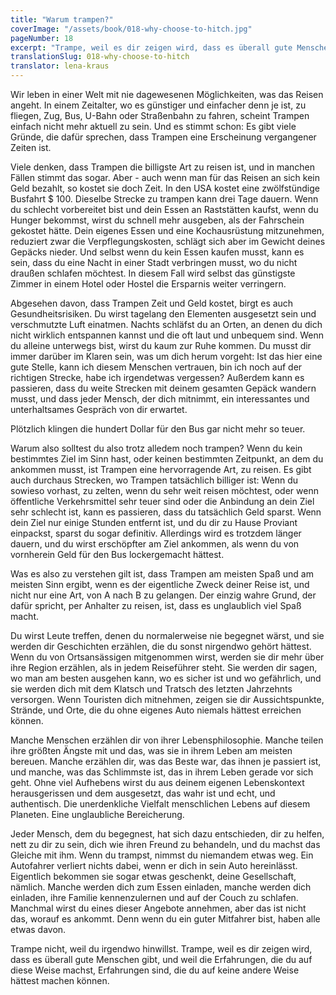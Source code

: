 ```yaml
---
title: "Warum trampen?"
coverImage: "/assets/book/018-why-choose-to-hitch.jpg"
pageNumber: 18
excerpt: "Trampe, weil es dir zeigen wird, dass es überall gute Menschen gibt, und weil die Erfahrungen, die du auf diese Weise machst, Erfahrungen sind, die du auf keine andere Weise hättest machen können."
translationSlug: 018-why-choose-to-hitch
translator: lena-kraus
---
```


Wir leben in einer Welt mit nie dagewesenen Möglichkeiten, was das Reisen angeht. In einem Zeitalter, wo es günstiger und einfacher denn je ist, zu fliegen, Zug, Bus, U-Bahn oder Straßenbahn zu fahren, scheint Trampen einfach nicht mehr aktuell zu sein. Und es stimmt schon: Es gibt viele Gründe, die dafür sprechen, dass Trampen eine Erscheinung vergangener Zeiten ist.

Viele denken, dass Trampen die billigste Art zu reisen ist, und in manchen Fällen stimmt das sogar. Aber - auch wenn man für das Reisen an sich kein Geld bezahlt, so kostet sie doch Zeit. In den USA kostet eine zwölfstündige Busfahrt $ 100. Dieselbe Strecke zu trampen kann drei Tage dauern. Wenn du schlecht vorbereitet bist und dein Essen an Raststätten kaufst, wenn du Hunger bekommst, wirst du schnell mehr ausgeben, als der Fahrschein gekostet hätte. Dein eigenes Essen und eine Kochausrüstung mitzunehmen, reduziert zwar die Verpflegungskosten, schlägt sich aber im Gewicht deines Gepäcks nieder. Und selbst wenn du kein Essen kaufen musst, kann es sein, dass du eine Nacht in einer Stadt verbringen musst, wo du nicht draußen schlafen möchtest. In diesem Fall wird selbst das günstigste Zimmer in einem Hotel oder Hostel die Ersparnis weiter verringern.

Abgesehen davon, dass Trampen Zeit und Geld kostet, birgt es auch Gesundheitsrisiken. Du wirst tagelang den Elementen ausgesetzt sein und verschmutzte Luft einatmen. Nachts schläfst du an Orten, an denen du dich nicht wirklich entspannen kannst und die oft laut und unbequem sind. Wenn du alleine unterwegs bist, wirst du kaum zur Ruhe kommen. Du musst dir immer darüber im Klaren sein, was um dich herum vorgeht: Ist das hier eine gute Stelle, kann ich diesem Menschen vertrauen, bin ich noch auf der richtigen Strecke, habe ich irgendetwas vergessen? Außerdem kann es passieren, dass du weite Strecken mit deinem gesamten Gepäck wandern musst, und dass jeder Mensch, der dich mitnimmt, ein interessantes und unterhaltsames Gespräch von dir erwartet.

Plötzlich klingen die hundert Dollar für den Bus gar nicht mehr so teuer.

Warum also solltest du also trotz alledem noch trampen? Wenn du kein bestimmtes Ziel im Sinn hast, oder keinen bestimmten Zeitpunkt, an dem du ankommen musst, ist Trampen eine hervorragende Art, zu reisen. Es gibt auch durchaus Strecken, wo Trampen tatsächlich billiger ist: Wenn du sowieso vorhast, zu zelten, wenn du sehr weit reisen möchtest, oder wenn öffentliche Verkehrsmittel sehr teuer sind oder die Anbindung an dein Ziel sehr schlecht ist, kann es passieren, dass du tatsächlich Geld sparst. Wenn dein Ziel nur einige Stunden entfernt ist, und du dir zu Hause Proviant einpackst, sparst du sogar definitiv. Allerdings wird es trotzdem länger dauern, und du wirst erschöpfter am Ziel ankommen, als wenn du von vornherein Geld für den Bus lockergemacht hättest.

Was es also zu verstehen gilt ist, dass Trampen am meisten Spaß und am meisten Sinn ergibt, wenn es der eigentliche Zweck deiner Reise ist, und nicht nur eine Art, von A nach B zu gelangen. Der einzig wahre Grund, der dafür spricht, per Anhalter zu reisen, ist, dass es unglaublich viel Spaß macht.

Du wirst Leute treffen, denen du normalerweise nie begegnet wärst, und sie werden dir Geschichten erzählen, die du sonst nirgendwo gehört hättest. Wenn du von Ortsansässigen mitgenommen wirst, werden sie dir mehr über ihre Region erzählen, als in jedem Reiseführer steht. Sie werden dir sagen, wo man am besten ausgehen kann, wo es sicher ist und wo gefährlich, und sie werden dich mit dem Klatsch und Tratsch des letzten Jahrzehnts versorgen. Wenn Touristen dich mitnehmen, zeigen sie dir Aussichtspunkte, Strände, und Orte, die du ohne eigenes Auto niemals hättest erreichen können.

Manche Menschen erzählen dir von ihrer Lebensphilosophie. Manche teilen ihre größten Ängste mit und das, was sie in ihrem Leben am meisten bereuen. Manche erzählen dir, was das Beste war, das ihnen je passiert ist, und manche, was das Schlimmste ist, das in ihrem Leben gerade vor sich geht. Ohne viel Aufhebens wirst du aus deinem eigenen Lebenskontext herausgerissen und dem ausgesetzt, das wahr ist und echt, und authentisch. Die unerdenkliche Vielfalt menschlichen Lebens auf diesem Planeten. Eine unglaubliche Bereicherung.

Jeder Mensch, dem du begegnest, hat sich dazu entschieden, dir zu helfen, nett zu dir zu sein, dich wie ihren Freund zu behandeln, und du machst das Gleiche mit ihm. Wenn du trampst, nimmst du niemandem etwas weg. Ein Autofahrer verliert nichts dabei, wenn er dich in sein Auto hereinlässt. Eigentlich bekommen sie sogar etwas geschenkt, deine Gesellschaft, nämlich. Manche werden dich zum Essen einladen, manche werden dich einladen, ihre Familie kennenzulernen und auf der Couch zu schlafen. Manchmal wirst du eines dieser Angebote annehmen, aber das ist nicht das, worauf es ankommt. Denn wenn du ein guter Mitfahrer bist, haben alle etwas davon.

Trampe nicht, weil du irgendwo hinwillst. Trampe, weil es dir zeigen wird, dass es überall gute Menschen gibt, und weil die Erfahrungen, die du auf diese Weise machst, Erfahrungen sind, die du auf keine andere Weise hättest machen können.
